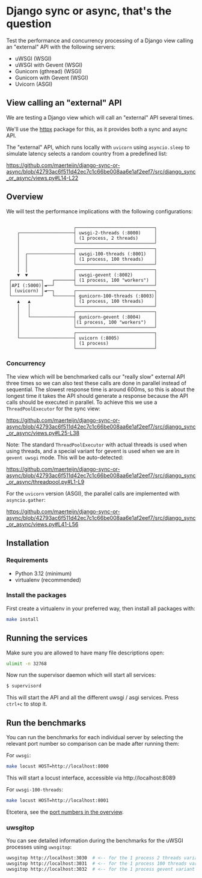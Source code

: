 # Django sync or async, that's the question

Test the performance and concurrency processing of a Django view calling an "external" API with the following servers:

- uWSGI (WSGI)
- uWSGI with Gevent (WSGI)
- Gunicorn (gthread) (WSGI)
- Gunicorn with Gevent (WSGI)
- Uvicorn (ASGI)


## View calling an "external" API

We are testing a Django view which will call an "external" API several times.

We'll use the [httpx](https://www.python-httpx.org/) package for this, as it provides both a sync and async API.

The "external" API, which runs locally with `uvicorn` using `asyncio.sleep` to simulate latency selects a random country from a predefined list:

https://github.com/maerteijn/django-sync-or-async/blob/42793ac6f511d42ec7c1c66be008aa6e1af2eef7/src/django_sync_or_async/views.py#L14-L22


## Overview

We will test the performance implications with the following configurations:

```

                         ┌─────────────────────────────┐
    ┌────────────────────┤ uwsgi-2-threads (:8000)     │
    │                    │ (1 process, 2 threads)      │
    │                    └─────────────────────────────┘
    │                    ┌─────────────────────────────┐
    │  ┌─────────────────┤ uwsgi-100-threads (:8001)   │
    │  │                 │ (1 process, 100 threads)    │
    │  │                 └─────────────────────────────┘
    │  │                 ┌─────────────────────────────┐
    ▼  ▼                 │ uwsgi-gevent (:8002)        │
 ┌───────────┐   ┌───────┤ (1 process, 100 "workers")  │
 │API (:5000)│◄──┘       └─────────────────────────────┘
 │ (uvicorn) │◄──┐       ┌─────────────────────────────┐
 └───────────┘   └───────┤ gunicorn-100-threads (:8003)│
    ▲   ▲                │ (1 process, 100 threads)    │
    │   │                └─────────────────────────────┘
    │   │                ┌─────────────────────────────┐
    │   └────────────────┤ gunicorn-gevent (:8004)     │
    │                    │(1 process, 100 "workers")   │
    │                    └─────────────────────────────┘
    │                    ┌─────────────────────────────┐
    └────────────────────┤ uvicorn (:8005)             │
                         │ (1 process)                 │
                         └─────────────────────────────┘

```
### Concurrency

The view which will be benchmarked calls our "really slow" external API three times so we can also test these calls are done in parallel instead of sequential. The slowest response time is around 600ms, so this is about the longest time it takes the API should generate a response because the API calls should be executed in parallel. To achieve this we use a `ThreadPoolExecutor` for the sync view:

https://github.com/maerteijn/django-sync-or-async/blob/42793ac6f511d42ec7c1c66be008aa6e1af2eef7/src/django_sync_or_async/views.py#L25-L38

Note: The standard `ThreadPoolExecutor` with actual threads is used when using threads, and a special variant for gevent is used when we are in `gevent uwsgi` mode. This will be auto-detected:

https://github.com/maerteijn/django-sync-or-async/blob/42793ac6f511d42ec7c1c66be008aa6e1af2eef7/src/django_sync_or_async/threadpool.py#L1-L9

For the `uvicorn` version (ASGI), the parallel calls are implemented with `asyncio.gather`:

https://github.com/maerteijn/django-sync-or-async/blob/42793ac6f511d42ec7c1c66be008aa6e1af2eef7/src/django_sync_or_async/views.py#L41-L56


## Installation

### Requirements

- Python 3.12 (minimum)
- virtualenv (recommended)


### Install the packages

First create a virtualenv in your preferred way, then install all packages with:
```bash
make install
```

## Running the services

Make sure you are allowed to have many file descriptions open:
```bash
ulimit -n 32768
```

Now run the supervisor daemon which will start all services:
```bash
$ supervisord
```

This will start the API and all the different uwsgi / asgi services. Press `ctrl+c` to stop it.


## Run the benchmarks

You can run the benchmarks for each individual server by selecting the relevant port number so comparison can be made after running them:

For `uwsgi`:
```bash
make locust HOST=http://localhost:8000
```

This will start a locust interface, accessible via http://localhost:8089

For `uwsgi-100-threads`:
```bash
make locust HOST=http://localhost:8001
```

Etcetera, see the [port numbers in the overview](#overview).

### uwsgitop

You can see detailed information during the benchmarks for the uWSGI processes using `uwsgitop`:
```bash
uwsgitop http://localhost:3030  # <-- for the 1 process 2 threads variant
uwsgitop http://localhost:3031  # <-- for the 1 process 100 threads variant
uwsgitop http://localhost:3032  # <-- for the 1 process gevent variant
```
